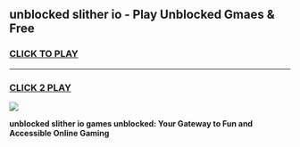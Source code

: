 
## unblocked slither io - Play Unblocked Gmaes & Free
<h3>
<a href="https://news.freeplayer.one?title=unblocked_slither_io&ref=16F">CLICK TO PLAY</a></h3>
<hr>

<h3>
<a href="https://news.freeplayer.one?title=unblocked_slither_io&ref=16F">CLICK 2 PLAY</a>
  
</h3>

<a href="https://news.freeplayer.one?title=unblocked_slither_io&ref=16F/"><img src="https://clearcache.store/games.png"></a>


**unblocked slither io games unblocked: Your Gateway to Fun and Accessible Online Gaming**
